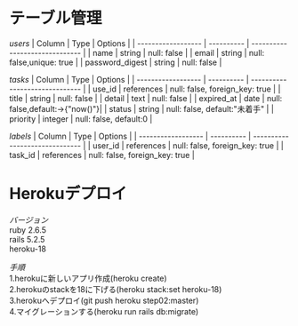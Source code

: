 # テーブル管理
*users*
| Column             | Type       | Options                        |
| ------------------ | ---------- | ------------------------------ |
| name               | string     | null: false                    |
| email              | string     | null: false,unique: true       |
| password_digest    | string     | null: false                    |

*tasks*
| Column             | Type       | Options                        |
| ------------------ | ---------- | ------------------------------ |
| use_id             | references | null: false, foreign_key: true |
| title              | string     | null: false                    |
| detail             | text       | null: false                    |
| expired_at         | date       | null: false,default:->{"now()"}|
| status             | string     | null: false, default:"未着手"   |
| priority           | integer    | null: false, default:0         |

*labels*
| Column             | Type       | Options                        |
| ------------------ | ---------- | ------------------------------ |
| user_id            | references | null: false, foreign_key: true |
| task_id            | references | null: false, foreign_key: true |

#  Herokuデプロイ
*バージョン*  
ruby 2.6.5  
rails 5.2.5  
heroku-18  

*手順*  
1.herokuに新しいアプリ作成(heroku create)  
2.herokuのstackを18に下げる(heroku stack:set heroku-18)  
3.herokuへデプロイ(git push heroku step02:master)  
4.マイグレーションする(heroku run rails db:migrate)  